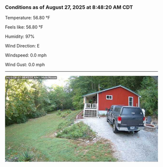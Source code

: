 ### Conditions as of August 27, 2025 at 8:48:20 AM CDT 

Temperature: 56.80 &deg;F

Feels like: 56.80 &deg;F

Humidity: 97%

Wind Direction: E

Windspeed: 0.0 mph

Wind Gust: 0.0 mph

---

<img src="./images/latest.jpeg"/>

